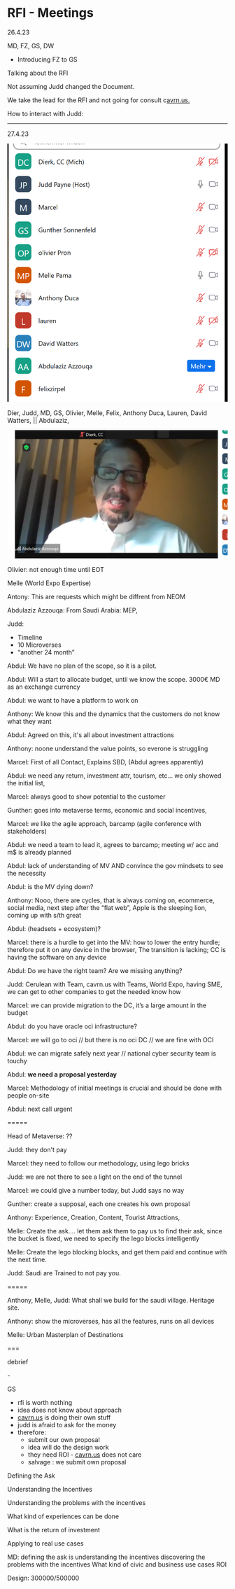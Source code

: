 # RFI - Meetings

26.4.23

MD, FZ, GS, DW

- Introducing FZ to GS

Talking about the RFI

Not assuming Judd changed the Document.

We take the lead for the RFI and not going for consult c[avrn.us.](http://cavrn.us)

How to interact with Judd:

* * *

27.4.23

![](./attachments/image-20230427-171213.png)

Dier, Judd, MD, GS, Olivier, Melle, Felix, Anthony Duca, Lauren, David Watters, || Abdulaziz,

![](./attachments/image-20230427-171103.png)

Olivier: not enough time until EOT

Melle (World Expo Expertise)

Antony: This are requests which might be diffrent from NEOM

Abdulaziz Azzouqa: From Saudi Arabia: MEP,

Judd:

- Timeline
- 10 Microverses
- “another 24 month”

Abdul: We have no plan of the scope, so it is a pilot.

Abdul: Will a start to allocate budget, until we know the scope. 3000€ MD as an exchange currency

Abdul: we want to have a platform to work on

Anthony: We know this and the dynamics that the customers do not know what they want

Abdul: Agreed on this, it's all about investment attractions

Anthony: noone understand the value points, so everone is struggling

Marcel: First of all Contact, Explains SBD, (Abdul agrees apparently)

Abdul: we need any return, investment attr, tourism, etc… we only showed the initial list,

Marcel: always good to show potential to the customer

Gunther: goes into metaverse terms, economic and social incentives,

Marcel: we like the agile approach, barcamp (agile conference with stakeholders)

Abdul: we need a team to lead it, agrees to barcamp; meeting w/ acc and m$ is already planned

Abdul: lack of understanding of MV AND convince the gov mindsets to see the necessity

Abdul: is the MV dying down?

Anthony: Nooo, there are cycles, that is always coming on, ecommerce, social media, next step after the “flat web”, Apple is the sleeping lion, coming up with s/th great

Abdul: (headsets + ecosystem)?

Marcel: there is a hurdle to get into the MV: how to lower the entry hurdle; therefore put it on any device in the browser, The transition is lacking; CC is having the software on any device

Abdul: Do we have the right team? Are we missing anything?

Judd: Cerulean with Team, cavrn.us with Teams, World Expo, having SME, we can get to other companies to get the needed know how

Marcel: we can provide migration to the DC, it’s a large amount in the budget

Abdul: do you have oracle oci infrastructure?

Marcel: we will go to oci // but there is no oci DC // we are fine with OCI

Abdul: we can migrate safely next year // national cyber security team is touchy

Abdul: **we need a proposal yesterday**

Marcel: Methodology of initial meetings is crucial and should be done with people on-site

Abdul: next call urgent

\=====

Head of Metaverse: ??

Judd: they don't pay

Marcel: they need to follow our methodology, using lego bricks

Judd: we are not there to see a light on the end of the tunnel

Marcel: we could give a number today, but Judd says no way

Gunther: create a supposal, each one creates his own proposal

Anthony: Experience, Creation, Content, Tourist Attractions,

Melle: Create the ask…. let them ask them to pay us to find their ask, since the bucket is fixed, we need to specify the lego blocks intelligently

Melle: Create the lego blocking blocks, and get them paid and continue with the next time.

Judd: Saudi are Trained to not pay you.

\=====

Anthony, Melle, Judd: What shall we build for the saudi village. Heritage site.

Anthony: show the microverses, has all the features, runs on all devices

Melle: Urban Masterplan of Destinations

\===

debrief

\-

GS

- rfi is worth nothing
- idea does not know about approach
- [cavrn.us](http://cavrn.us) is doing their own stuff
- judd is afraid to ask for the money
- therefore:
  - submit our own proposal
  - idea will do the design work
  - they need ROI - [cavrn.us](http://cavrn.us) does not care
  - salvage : we submit own proposal

Defining the Ask

Understanding the Incentives

Understanding the problems with the incentives

What kind of experiences can be done

What is the return of investment

Applying to real use cases

MD: defining the ask is understanding the incentives discovering the problems with the incentives What kind of civic and business use cases ROI

Design: 300000/500000